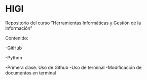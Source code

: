 # HIGI
Repositorio del curso "Herramientas Informáticas y Gestión de la Información"

Contenido:

-GitHub

-Python


-Primera clase: Uso de Github
	-Uso de terminal
	-Modificación de documentos en terminal
